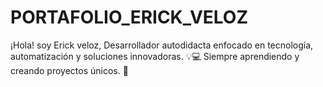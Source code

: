 # PORTAFOLIO_ERICK_VELOZ
¡Hola! soy Erick veloz, Desarrollador autodidacta enfocado en tecnología, automatización y soluciones innovadoras. 💡💻 Siempre aprendiendo y creando proyectos únicos. 🚀
